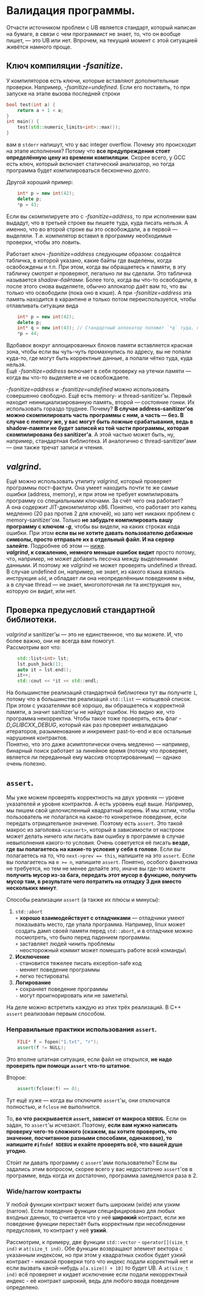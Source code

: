 # Валидация программы.
Отчасти источником проблем с UB является стандарт, который написан на бумаге, в связи с чем программист не знает, то, что он вообще пишет, — это UB или нет. Впрочем, на текущий момент с этой ситуацией живётся намного проще.
## Ключ компиляции *-fsanitize*.
У компиляторов есть ключи, которые вставляют дополнительные
проверки. Например, *-fsanitize=undefined*. Если его поставить, то при запуске на этапе вызова последней строки
```c++
bool test(int a) {
    return a + 1 < a;
}
int main() {
    test(std::numeric_limits<int>::max());
}
```
вам в `stderr` напишут, что у вас integer overflow. Почему это происходит на этапе исполнения? Потому что **все предупреждения стоят определённую цену из времени компиляции**. Скорее всего, у GCC есть ключ, который включает статический анализатор, но тогда программа будет компилироваться бесконечно долго.

Другой хороший пример:
```c++
    int* p = new int(42);
    delete p;
    *p = 43;
```
Если вы скомпилируете это с *-fsanitize=address*, то при исполнении вам выдадут, что в третьей строке вы пишете туда, куда писать нельзя. А именно, что во второй строке вы это освобождали, а в первой — выделяли. Т.е. компилятор вставил в программу необходимые проверки, чтобы это ловить.

Работает ключ *-fsanitize=address* следующим образом: создаётся табличка, в которой указано, какие байты где выделены, когда освобождены и т.п. При этом, когда вы обращаетесь к памяти, в эту табличку смотрят и проверяют, легально ли вы сделали. Это табличка называется *shadow-байтами*. Более того, когда вы что-то освободили, в после этого снова выделяете, обычно аллокатор даёт вам то, что вы только что освободили (пока оно в кэше). А при *-fsanitize=address* эта память находится в карантине и только потом переиспользуется, чтобы отлавливать ситуации вида
```c++
    int* p = new int(42);
    delete p;
    int* q = new int(43); // Стандартный аллокатор положит `*q` туда, где было `*p`.
    *p = 44;
```
Вдобавок вокруг аллоцированных блоков памяти вставляется красная зона, чтобы если вы чуть-чуть промахнулись по адресу, вы не попали куда-то, где могут быть корректные данные, а попали чётко туда, куда нельзя.\
Ещё *-fsanitize=address* включает в себя проверку на утечки памяти — когда вы что-то выделяете и не освобождаете.

*-fsanitize=address* и *-fsanitize=undefined* можно использовать совершенно свободно. Ещё есть memory- и thread-sanitizer'ы. Первый находит неинициализированную память, второй — состояние гонки. Их использовать гораздо труднее. Почему? **В случае address-sanitizer'ов можно скомпилировать часть программы с ним, а часть — без. В случае с memory же, у вас могут быть ложные срабатывания, ведь в shadow-памяти не будет записей из той части программы, которая скомпилирована без sanitizer'а**. А этой частью может быть, ну, например, стандартная библиотека. И аналогично с thread-sanitizer'ами — они также тречат записи и чтения.

## *valgrind*.
Ещё можно использовать утилиту *valgrind*, который проверяет программы пост-фактум. Она умеет находить почти те же самые ошибки (address, memory), и при этом не требует компилировать программу со специальными ключами. За счёт чего она работает?\
А она содержит JIT-декомпилятор x86. Понятно, что работает это капец медленно (20 раз против 2 для ключей), но зато нет никаких проблем с memory-sanitizer'ом. Только **не забудьте компилировать вашу программу с ключом *-g***, чтобы вы видели, на каких строках кода ошибки. При этом **если вы не хотите давать пользователю дебажные символы, просто отправьте их в отдельный файл. И на сервер залейте**. Подробнее об этом — [ниже](./13_tools.md#отладчики).\
***valgrind*, к сожалению, немного меньше ошибок видит** просто потому, что, например, не может добавить песочка между выделенными данными. И поэтому же *valgrind* не может проверять undefined и thread. В случае undefined он, например, не знает, из какого языка взялась инструкция `add`, и обладает ли она неопределённым поведением в нём, а в случае thread — не знает, многопоточная ли та инструкция `mov`, которую он видит, или нет.

## Проверка предусловий стандартной библиотеки.
*valgrind* и sanitizer'ы — это не единственное, что вы можете. И, что более важно, они не всегда вам помогут.\
Рассмотрим вот что:
```c++
    std::list<int> lst;
    lst.push_back(1);
    auto it = lst.end();
    it++;
    std::cout << *it << std::endl;
```
На большинстве реализаций стандартной библиотеки тут вы получите `1`, потому что в большинстве реализаций `std::list` — кольцевой список. При этом с указателями всё хорошо, вы обращаетесь к корректной памяти, а значит sanitizer'ы не найдут ошибок. Но видно же, что программа некорректна. Чтобы такое тоже проверять, есть флаг *-D_GLIBCXX_DEBUG*, который как раз проверяет инвалидацию итераторов, разыменование и инкремент past-to-end и все остальные нарушения контрактов.\
Понятно, что это даже асимптотически очень медленно — например, бинарный поиск работает за линейное время (потому что проверяет, является ли переданный ему массив отсортированным) — однако очень полезно.

## `assert`.
Мы уже можем проверять корректность на двух уровнях — уровне указателей и уровне контрактов. А есть уровень ещё выше. Например, мы пишем свой целочисленный квадратный корень. И мы хотим, чтобы пользователь не полагался на какое-то конкретное поведение, если передать отрицательное значение. Поэтому есть `assert`. Это такой макрос из заголовка `<cassert>`, который в зависимости от настроек может делать ничего или писать вам ошибку в программе в случае невыполнения какого-то условия. Очень советуется её писать **везде, где вы полагаетесь на какие-то условия у себя в голове**. Если вы полагаетесь на то, что `next->prev == this`, напишите на это `assert`. Если вы полагаетесь на `m >= n`, напишите `assert`. Понятно, особого фанатизма не требуется, но тем не менее делайте это, иначе вы где-то можете **получить мусор из-за бага, передать этот мусор в функцию, получить мусор там, в результате чего потратить на отладку 3 дня вместо нескольких минут**.

Способы реализации `assert` (а также их плюсы и минусы):

1. `std::abort`\
`+` **хорошо взаимодействует с отладчиками** — отладчики умеют показывать место, где упала программа. Например, linux может создать дамп своей памяти перед `std::abort`, и в отладчике можно посмотреть, что было перед падением программы.\
`+` заставляет людей чинить проблемы\
`-` неосторожный коммит может помешать работе всей команды\
2. **Исключение**\
`-` становится тяжелее писать exception-safe код\
`-` меняет поведение программы\
`+` легко тестировать\
3. **Логирование**\
`+` сохраняет поведение программы\
`-` могут проигнорировать или не заметить\

На деле можно встретить каждую из этих трёх реализаций.
В C++ `assert` реализован первым способом.

### Неправильные практики использования `assert`.
```c++
    FILE* f = fopen("1.txt", "r");
    assert(f != NULL);
```
Это вполне штатная ситуация, если файл не открылся, **не надо проверять при помощи `assert` что-то штатное**.

Второе:
```c++
    assert(fclose(f) == 0);
```
Тут ещё хуже — когда вы отключите `assert`'ы, они отключатся полностью, и `fclose` не выполнится.

То, **во что раскрывается `assert`, зависит от макроса `NDEBUG`**. Если он задан, то `assert`'ы исчезают. Поэтому, **если вам нужно написать проверку чего-то сложного (скажем, вы хотите проверить, что значение, посчитанное разными способами, одинаковое), то напишите `#ifndef NDEBUG` и ехайте проверять всё, что вашей душе угодно**.

Cто́ит ли давать программу с `assert`'ами пользователю? Если вы задались этим вопросом, скорее всего у вас недостаточно `assert`'ов в программе, ведь когда их достаточно, программа замедляется раза в 2.

### Wide/narrow контракты

У любой функции контракт может быть широким (wide) или узким (narrow). Если поведение функции специфицировано для любых входных данных, то считается что у неё **широкий** контракт, если же поведение функции перестаёт быть корректным при несоблюдении предусловия, то контракт у неё **узкий**.

Рассмотрим, к примеру, две функции `std::vector` - `operator[](size_t ind)` и `at(size_t ind)`. Обе функции возвращают элемент вектора с указанным индексом, но при этом у квадратных скобок будет узкий контракт - никакой проверки того что индекс подали корректный нет и если вызвать какой-нибудь `a[a.size() + 10]` то будет UB. А `at(size_t ind)` всё проверяет и кидает исключение если подали некорректный индекс - её контракт широкий, ведь для любого ввода поведение определено.